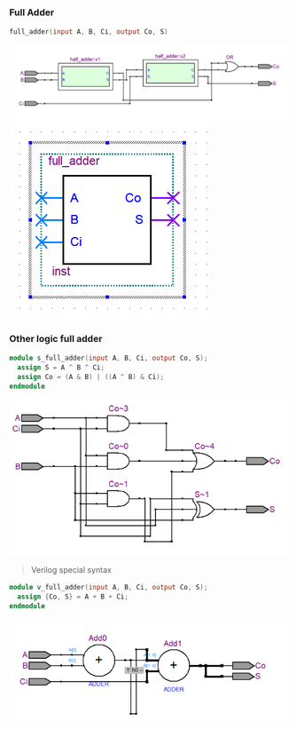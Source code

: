 ### Full Adder

```v
full_adder(input A, B, Ci, output Co, S)
```

![RTL_View](./assets/RTL_view.png)
![Symbol](./assets/Symbol.png)

### Other logic full adder

```v
module s_full_adder(input A, B, Ci, output Co, S);
  assign S = A ^ B ^ Ci;
  assign Co = (A & B) | ((A ^ B) & Ci);
endmodule
```

![S-Full adder](./assets/s_RTL_view.png)

> Verilog special syntax

```v
module v_full_adder(input A, B, Ci, output Co, S);
  assign {Co, S} = A + B + Ci;
endmodule
```

![V-Full adder](./assets/v_RTL_view.png)
